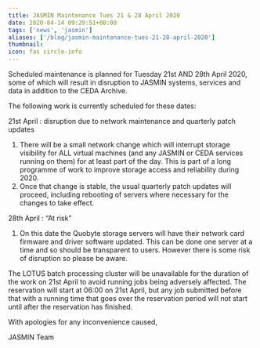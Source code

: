 ```yaml
---
title: JASMIN Maintenance Tues 21 & 28 April 2020
date: 2020-04-14 09:29:51+00:00
tags: ['news', 'jasmin']
aliases: ['/blog/jasmin-maintenance-tues-21-28-april-2020']
thumbnail: 
icon: fas circle-info
---
```


Scheduled maintenance is planned for Tuesday 21st AND 28th April 2020, some of which will result in disruption to JASMIN systems, services and data in addition to the CEDA Archive.  
   
The following work is currently scheduled for these dates:  
   
21st April : disruption due to network maintenance and quarterly patch updates  
1. There will be a small network change which will interrupt storage visibility for ALL virtual machines (and any JASMIN or CEDA services running on them) for at least part of the day. This is part of a long programme of work to improve storage access and reliability during 2020.  
2. Once that change is stable, the usual quarterly patch updates will proceed, including rebooting of servers where necessary for the changes to take effect.


28th April : “At risk”  
1. On this date the Quobyte storage servers will have their network card firmware and driver software updated. This can be done one server at a time and so should be transparent to users. However there is some risk of disruption so please be aware.  
   
The LOTUS batch processing cluster will be unavailable for the duration of the work on 21st April to avoid running jobs being adversely affected. The reservation will start at 06:00 on 21st April, but any job submitted before that with a running time that goes over the reservation period will not start until after the reservation has finished.


With apologies for any inconvenience caused,


JASMIN Team


